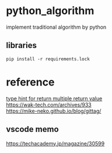# python_algorithm
implement traditional algorithm by python  

## libraries 

```
pip install -r requirements.lock

```

# reference 
[type hint for return multiple return value](https://stackoverflow.com/questions/58101021/python-type-hints-for-function-returning-multiple-return-values)  
https://wak-tech.com/archives/933  
https://mike-neko.github.io/blog/gittag/



## vscode memo
https://techacademy.jp/magazine/30599  
